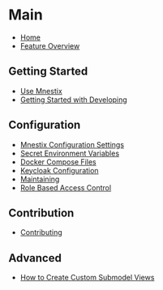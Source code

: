 # Main

- [Home](Home)
- [Feature Overview](Feature-Overview)

## Getting Started

- [Use Mnestix](Use-Mnestix)
- [Getting Started with Developing](Getting-started-with-developing)

## Configuration

- [Mnestix Configuration Settings](Mnestix-Configuration-Settings)
- [Secret Environment Variables](Secret-environment-variables)
- [Docker Compose Files](Docker-Compose-Files)
- [Keycloak Configuration](Keycloak-Configuration)
- [Maintaining](Maintaining)
- [Role Based Access Control](Role-Based-Access-Control)

## Contribution

- [Contributing](Contributing)

## Advanced

- [How to Create Custom Submodel Views](How-to-create-custom-submodel-visualizations)
  <br></br>
  <br></br>